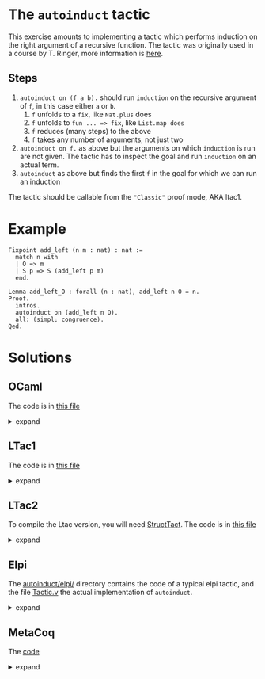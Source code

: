 # The `autoinduct` tactic

This exercise amounts to implementing a tactic which performs induction on the right argument of a recursive function.
The tactic was originally used in a course by T. Ringer, more information is [here](https://dependenttyp.es/classes/fa2022/artifacts/12-custom.html).

## Steps
1. `autoinduct on (f a b).` should run `induction` on the recursive argument of `f`, in this case either `a` or `b`.
   1. `f` unfolds to a `fix`, like `Nat.plus` does
   1. `f` unfolds to `fun ... => fix`, like `List.map does`
   1. `f` reduces (many steps) to the above
   2. `f` takes any number of arguments, not just two
1. `autoinduct on f.` as above but the arguments on which `induction` is run are not given. The tactic has to inspect the goal and run `induction` on an actual term.
2. `autoinduct` as above but finds the first `f` in the goal for which we can run an induction

The tactic should be callable  from the `"Classic"` proof mode, AKA ltac1.

# Example

```coq
Fixpoint add_left (n m : nat) : nat :=
  match n with
  | O => m
  | S p => S (add_left p m)
  end.

Lemma add_left_O : forall (n : nat), add_left n O = n.
Proof.
  intros.
  autoinduct on (add_left n O).
  all: (simpl; congruence).
Qed.
```

# Solutions

## OCaml

The code is in [this file](autoinduct/plugin/src/autoinduct.ml)

<details>

<summary>expand</summary>

details specific to the OCaml code

</details>

## LTac1

The code is in [this file](autoinduct/ltac/Ltac1.v)

<details>

<summary>expand</summary>

details specific to the Ltac1 code

</details>

## LTac2

To compile the Ltac version, you will need [StructTact](https://github.com/uwplse/StructTact).
The code is in [this file](autoinduct/ltac/Ltac2.v)

<details>

<summary>expand</summary>

details specific to the Ltac2 code

</details>


## Elpi

The [autoinduct/elpi/](autoinduct/elpi/) directory contains the code of a typical elpi tactic, and the file
[Tactic.v](autoinduct/elpi/theories/Tactic.v) the actual implementation of `autoinduct`.

<details>

<summary>expand</summary>

details specific to the Elpi code

</details>

## MetaCoq

The [code](autoinduct/metacoq/theories/Autoinduct.v)

<details>

<summary>expand</summary>

details specific to the MetaCoq code

</details>
